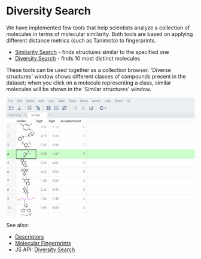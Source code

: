 <!-- TITLE: Diversity Search -->
<!-- SUBTITLE: -->

# Diversity Search

We have implemented few tools that help scientists analyze a collection of molecules in 
terms of molecular similarity. Both tools are based on applying different distance metrics 
(such as Tanimoto) to fingerprints.

* [Similarity Search](similarity-search.md) - finds structures similar to the specified one 
* [Diversity Search](diversity-search.md) - finds 10 most distinct molecules

These tools can be used together as a collection browser. 'Diverse structures' window shows different classes
of compounds present in the dataset; when you click on a molecule representing a class, similar
molecules will be shown in the 'Similar structures' window.

![](similarity-search.gif)

See also:

* [Descriptors](descriptors.md)
* [Molecular Fingerprints](fingerprints.md)
* JS API: [Diversity Search](https://public.datagrok.ai/js/samples/domains/chem/diversity-search)

